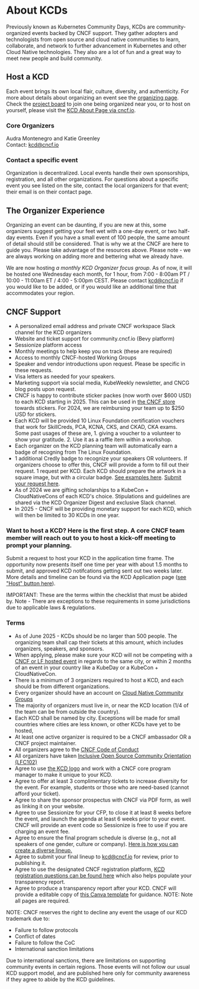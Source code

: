 # About KCDs

Previously known as Kubernetes Community Days, KCDs are community-organized events backed by CNCF support. They gather adopters and technologists from open source and cloud native communities to learn, collaborate, and network to further advancement in Kubernetes and other Cloud Native technologies. They also are a lot of fun and a great way to meet new people and build community.

## Host a KCD

Each event brings its own local flair, culture, diversity, and authenticity. For more about details about organizing an event see the [organizing page](https://github.com/cncf/kubernetes-community-days/tree/main/planning). Check the [project board](https://github.com/cncf/kubernetes-community-days/projects/2) to join one being organized near you, or to host on yourself, please visit the [KCD About Page via cncf.io](https://www.cncf.io/kcds/).

### Core Organizers

Audra Montenegro and Katie Greenley
<br>
Contact: kcd@cncf.io

### Contact a specific event

Organization is decentralized. Local events handle their own sponsorships, registration, and all other organizations. For questions about a specific event you see listed on the site, contact the local organizers for that event; their email is on their contact page.

## The Organizer Experience  
Organizing an event can be daunting, if you are new at this, some organizers suggest getting your feet wet with a one-day event, or two half-day events. Even if you have a small event of 100 people, the same amount of detail should still be considered. That is why we at the CNCF are here to guide you. Please take advantage of the resources above. Please note - we are always working on adding more and bettering what we already have.

We are now hosting *a monthly KCD Organizer focus group*. As of now, it will be hosted one Wednesday each month, for 1 hour, from 7:00 - 8:00am PT / 10:00 - 11:00am ET / 4:00 - 5:00pm CEST. Please contact kcd@cncf.io if you would like to be added, or if you would like an additional time that accommodates your region.

## CNCF Support

* A personalized email address and private CNCF workspace Slack channel for the KCD organizers
* Website and ticket support for community.cncf.io (Bevy platform)
* Sessionize platform access 
* Monthly meetings to help keep you on track (these are required)
* Access to monthly CNCF-hosted Working Groups
* Speaker and vendor introductions upon request. Please be specific in these requests.
* Visa letters as needed for your speakers.
* Marketing support via social media, KubeWeekly newsletter, and CNCG blog posts upon request.
* CNCF is happy to contribute sticker packes (now worth over $600 USD) to each KCD starting in 2025. This can be used in [the CNCF store](https://store.cncf.io/) towards stickers. For 2024, we are reimbursing your team up to $250 USD for stickers.
* Each KCD will be provided 10 Linux Foundation certification vouchers that work for SkillCreds, PCA, KCNA, CKS, and CKAD, CKA exams. Some past usages of these are, 1. giving a voucher to a volunteer to show your gratitude. 2. Use it as a raffle item within a workshop.
* Each organizer on the KCD planning team will automatically earn a badge of recogning from The Linux Foundation.
* 1 additional Credly badge to recognize your speakers OR volunteers. If organizers choose to offer this, CNCF will provide a form to fill out their request. 1 request per KCD. Each KCD should prepare the artwork in a square image, but with a circular badge. [See examples here](https://drive.google.com/drive/folders/1UFYAzzaFPgfQLjL947utCZ7Z8lUsfFl6). [Submit your request here](https://docs.google.com/forms/d/e/1FAIpQLSex2EhkCNysmK7svQEVeaOlqpsH0fSBe6qoOePRw_WGajZnTw/viewform).
* As of 2024 we are gifting scholarships to a KubeCon + CloudNativeCons of each KCD's choice. Stipulations and guidelines are shared via the KCD Organizer Digest and exclusive Slack channel.
* In 2025 - CNCF will be providing monetary support for each KCD, which will then be limited to 30 KCDs in one year.

### Want to host a KCD? Here is the first step. A core CNCF team member will reach out to you to host a kick-off meeting to prompt your planning.

Submit a request to host your KCD in the application time frame. The opportunity now presents itself one time per year with about 1.5 months to submit, and approved KCD notifcations getting sent out two weeks later. More details and timeline can be found via the KCD Application page ([see "Host" button here](https://www.cncf.io/kcds/)).

IMPORTANT: These are the terms within the checklist that must be abided by. Note - There are exceptions to these requirements in some jurisdictions due to applicable laws & regulations.

### Terms

* As of June 2025 - KCDs should be no larger than 500 people. The organizing team shall cap their tickets at this amount, which includes organizers, speakers, and sponsors.
* When applying, please make sure your KCD will not be competing with a [CNCF or LF hosted event](https://events.linuxfoundation.org/about/calendar/) in regards to the same city, or within 2 months of an event in your country like a KubeDay or a KubeCon + CloudNativeCon.
* There is a minimum of 3 organizers required to host a KCD, and each should be from different organizations.
* Every organizer should have an account on [Cloud Native Community Groups](https://community.cncf.io/)
* The majority of organizers must live in, or near the KCD location (1/4 of the team can be from outside the country).
* Each KCD shall be named by city. Exceptions will be made for small countries where cities are less known, or other KCDs have yet to be hosted,
* At least one active organizer is required to be a CNCF ambassador OR a CNCF project maintainer.
* All organizers agree to the [CNCF Code of Conduct](https://github.com/cncf/foundation/blob/main/code-of-conduct.md)
* All organizers have taken [Inclusive Open Source Community Orientation (LFC102)](https://training.linuxfoundation.org/training/inclusive-open-source-community-orientation-lfc102/)
* Agree to use [the KCD logo](https://github.com/cncf/artwork/blob/main/examples/other.md#kubernetes-community-days) and work with a CNCF core program manager to make it unique to your KCD.
* Agree to offer at least 3 complimentary tickets to increase diversity for the event. For example, students or those who are need-based (cannot afford your ticket).
* Agree to share the sponsor prospectus with CNCF via PDF form, as well as linking it on your website.
* Agree to use Sessionize for your CFP, to close it at least 8 weeks before the event, and launch the agenda at least 6 weeks prior to your event. CNCF will provide an event code so Sessionize is free to use if you are charging an event fee.
* Agree to ensure the final program schedule is diverse (e.g., not all speakers of one gender, culture or company). [Here is how you can create a diverse lineup.](https://docs.google.com/presentation/d/1fzT_BdavVKh3mnxxU-PBWyJq9JUfasKwHqekkbYVbw8/edit#slide=id.g56245ab439_0_106)
* Agree to submit your final lineup to kcd@cncf.io for review, prior to publishing it.
* Agree to use the designated CNCF registration platform, [KCD registration questions can be found here](https://docs.google.com/spreadsheets/d/1OEoVQ8Y3eQmEEJeT2abhNOkYIkyk8nAVjebNFvKMTQQ/edit?usp=drive_link) which also helps populate your transparency report.
* Agree to produce a transparency report after your KCD. CNCF will provide a editable copy of [this Canva template](https://www.canva.com/design/DAFhDHqyNBw/H2uJJV_hDX7Ln_R_IGpWkg/edit) for guidance. NOTE: Note all pages are required.

NOTE: CNCF reserves the right to decline any event the usage of our KCD trademark due to:
* Failure to follow protocols
* Conflict of dates
* Failure to follow the CoC
* International sanction limitations

Due to international sanctions, there are limitations on supporting community events in certain regions. Those events will not follow our usual KCD support model, and are published here only for community awareness if they agree to abide by the KCD guidelines.
